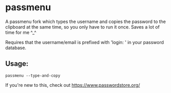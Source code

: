 # passmenu
A passmenu fork which types the username and copies the password to the clipboard at the same time, so you only have to run it once. Saves a lot of time for me ^_^

Requires that the username/email is prefixed with 'login: ' in your password database.

## Usage: 

    passmenu --type-and-copy

If you're new to this, check out https://www.passwordstore.org/
